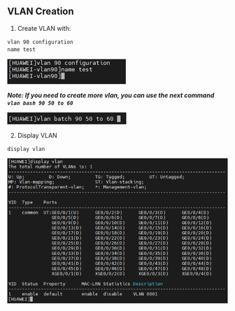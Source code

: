 VLAN Creation
---
1. Create VLAN with:
```sh
vlan 90 configuration
name test
```
![png](./images/vlancreation.png)

  ***Note: If you need to create more vlan, you can use the next command `vlan bash 90 50 to 60`***

  ![png](./images/vlanbatch.png)


2. Display VLAN
```sh
display vlan
```
  ![png](./images/displayvlans.png)
